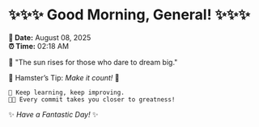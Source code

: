 # ✨✨✨ Good Morning, General! ✨✨✨

**📅 Date:** August 08, 2025  
**⏰ Time:** 02:18 AM  

🌅 "The sun rises for those who dare to dream big."  

🐹 Hamster’s Tip: _Make it count!_ 💪  

```
🚀 Keep learning, keep improving.  
🧑‍💻 Every commit takes you closer to greatness!  
```

✨ *Have a Fantastic Day!* ✨  
